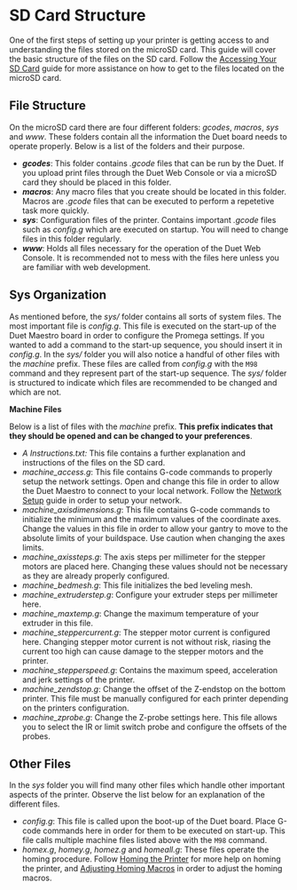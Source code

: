 # SD Card Structure

One of the first steps of setting up your printer is getting access to and understanding the files stored on the microSD card. This guide will cover the basic structure of the files on the SD card. Follow the [Accessing Your SD Card]() guide for more assistance on how to get to the files located on the microSD card.

## File Structure

On the microSD card there are four different folders: _gcodes_, _macros_, _sys_ and _www_. These folders contain all the information the Duet board needs to operate properly. Below is a list of the folders and their purpose.

* _**gcodes**_: This folder contains _.gcode_ files that can be run by the Duet. If you upload print files through the Duet Web Console or via a microSD card they should be placed in this folder.
* _**macros**_: Any macro files that you create should be located in this folder. Macros are _.gcode_ files that can be executed to perform a repetetive task more quickly.
* _**sys**_: Configuration files of the printer. Contains important _.gcode_ files such as _config.g_ which are executed on startup. You will need to change files in this folder regularly.
* _**www**_: Holds all files necessary for the operation of the Duet Web Console. It is recommended not to mess with the files here unless you are familiar with web development.

## Sys Organization

As mentioned before, the _sys/_ folder contains all sorts of system files. The most important file is _config.g_. This file is executed on the start-up of the Duet Maestro board in order to configure the Promega settings. If you wanted to add a command to the start-up sequence, you should insert it in _config.g_. In the _sys/_ folder you will also notice a handful of other files with the _machine_ prefix. These files are called from _config.g_ with the `M98` command and they represent part of the start-up sequence. The _sys/_ folder is structured to indicate which files are recommended to be changed and which are not.

**Machine Files**

Below is a list of files with the _machine_ prefix. **This prefix indicates that they should be opened and can be changed to your preferences**.

* _A Instructions.txt:_ This file contains a further explanation and instructions of the files on the SD card.
* _machine\_access.g_: This file contains G-code commands to properly setup the network settings. Open and change this file in order to allow the Duet Maestro to connect to your local network. Follow the [Network Setup]() guide in order to setup your network.
* _machine\_axisdimensions.g_: This file contains G-code commands to initialize the minimum and the maximum values of the coordinate axes. Change the values in this file in order to allow your gantry to move to the absolute limits of your buildspace. Use caution when changing the axes limits.
* _machine\_axissteps.g_: The axis steps per millimeter for the stepper motors are placed here. Changing these values should not be necessary as they are already properly configured.
* _machine\_bedmesh.g_: This file initializes the bed leveling mesh.
* _machine\_extruderstep.g_: Configure your extruder steps per millimeter here.
* _machine\_maxtemp.g_: Change the maximum temperature of your extruder in this file.
* _machine\_steppercurrent.g_: The stepper motor current is configured here. Changing stepper motor current is not without risk, riasing the current too high can cause damage to the stepper motors and the printer.
* _machine\_stepperspeed.g_: Contains the maximum speed, acceleration and jerk settings of the printer.
* _machine\_zendstop.g_: Change the offset of the Z-endstop on the bottom printer. This file must be manually configured for each printer depending on the printers configuration.
* _machine\_zprobe.g_: Change the Z-probe settings here. This file allows you to select the IR or limit switch probe and configure the offsets of the probes.

## **Other Files**

In the _sys_ folder you will find many other files which handle other important aspects of the printer. Observe the list below for an explanation of the different files.

* _config.g_: This file is called upon the boot-up of the Duet board. Place G-code commands here in order for them to be executed on start-up. This file calls multiple machine files listed above with the `M98` command.
* _homex.g_, _homey.g_, _homez.g_ and _homeall.g_: These files operate the homing procedure. Follow [Homing the Printer](../../beginners-setup-guides/homing-the-printer.md) for more help on homing the printer, and [Adjusting Homing Macros](adjust-homing-macros.md) in order to adjust the homing macros.

